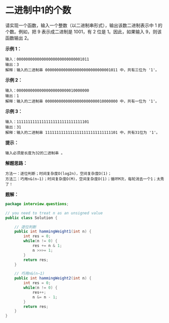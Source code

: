# 二进制中1的个数

请实现一个函数，输入一个整数（以二进制串形式），输出该数二进制表示中 1 的个数。例如，把 9 表示成二进制是 1001，有 2 位是 1。因此，如果输入 9，则该函数输出 2。

**示例 1：**

```text
输入：00000000000000000000000000001011
输出：3
解释：输入的二进制串 00000000000000000000000000001011 中，共有三位为 '1'。
```

**示例 2：**

```text
输入：00000000000000000000000010000000
输出：1
解释：输入的二进制串 00000000000000000000000010000000 中，共有一位为 '1'。
```

**示例 3：**

```text
输入：11111111111111111111111111111101
输出：31
解释：输入的二进制串 11111111111111111111111111111101 中，共有31位为 '1'。
```

**提示：**

```text
输入必须是长度为32的二进制串 。
```

**解题思路：**

```text
方法一：逐位判断；时间复杂度O(log2n)，空间复杂度O(1)；
方法二：巧用n&(n−1)；时间复杂度O(M)，空间复杂度O(1)；循环M次，每轮消去一个1；太秀了！

```

**题解：**

```java
package interview.questions;

// you need to treat n as an unsigned value
public class Solution {

    // 逐位判断
    public int hammingWeight1(int n) {
        int res = 0;
        while(n != 0) {
            res += n & 1;
            n >>>= 1;
        }
        return res;
    }

    // 巧用n&(n−1)
    public int hammingWeight2(int n) {
        int res = 0;
        while(n != 0) {
            res++;
            n &= n - 1;
        }
        return res;
    }
}

```
